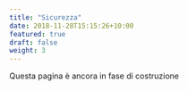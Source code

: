 ```yaml
---
title: "Sicurezza"
date: 2018-11-28T15:15:26+10:00
featured: true
draft: false
weight: 3
---
```

Questa pagina è ancora in fase di costruzione
